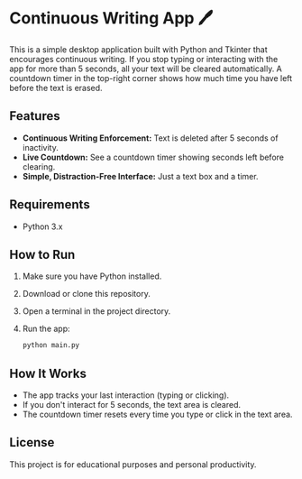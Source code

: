 # Continuous Writing App 🖊️

This is a simple desktop application built with Python and Tkinter that encourages continuous writing. If you stop typing or interacting with the app for more than 5 seconds, all your text will be cleared automatically. A countdown timer in the top-right corner shows how much time you have left before the text is erased.

## Features

- **Continuous Writing Enforcement:** Text is deleted after 5 seconds of inactivity.
- **Live Countdown:** See a countdown timer showing seconds left before clearing.
- **Simple, Distraction-Free Interface:** Just a text box and a timer.

## Requirements

- Python 3.x

## How to Run

1. Make sure you have Python installed.
2. Download or clone this repository.
3. Open a terminal in the project directory.
4. Run the app:

   ```bash
   python main.py
   ```

## How It Works

- The app tracks your last interaction (typing or clicking).
- If you don't interact for 5 seconds, the text area is cleared.
- The countdown timer resets every time you type or click in the text area.

## License

This project is for educational purposes and personal productivity.

